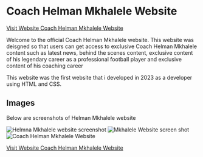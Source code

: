 <h1>Coach Helman Mkhalele Website</h1>

<p><a href="https://sakhilem17.github.io/MkhaleleWebsite/" target="_blank">Visit Website Coach Helman Mkhalele Website</a></p>
<p>Welcome to the official Coach Helman Mkhalele website. This website was deisgned so that users can get access to exclusive Coach Helman Mkhalele 
  content such as latest news, behind the scenes content, exclusive content of his legendary career as a professional football 
  player and exclusive content of his coaching career
</p>
<p> This website was the first website that i developed in 2023 as a developer using HTML and CSS. </p>

<h2>Images</h2>
<p>Below are screenshots of Helman Mkhalele website</p>

<img src="https://lh3.googleusercontent.com/pw/ABLVV87e9bzZAuUIzHaSJFiHrerWvkTI3BzB3z_jSWjdHMaBIhimM4xItqiC0ImWHrK7ZFQx6zclusH8StjwbQcP6KetN_PQ2Lheb3MjogfV2Vbu4PQCHM6HZgzvKQTclr7n87vDerrI8F9uzJa4s91cNYU6=w1744-h892-s-no-gm?authuser=0" alt="Helmna Mkhalele website screenshot" title="Optional title">
<img src="https://lh3.googleusercontent.com/pw/ABLVV84Qe3GzeejxkdBxkGZbU0YjlsfWxYRMK2zSyPPg1oae6oTP_rbOaHhbGVJzRfYn1BVewJRm3H8E7ij5XcMU2IhiHAH5vfa5G76aglb6XIBWTZG4joLvP1UoSPj0H4eZ5f3xGMJ86Q8Cpu9BXj9vS5xc=w1756-h913-s-no-gm?authuser=0" alt="Mkhalele Website screen shot" title="Optional title">
<img src="https://lh3.googleusercontent.com/pw/ABLVV86rJtZQv4kRzQBUViLxLmmL5ctBYK6fY4yxUJ3HFbsRY1GduMPJPsJRbASJ4w34YtitTuPWVTKf-M5JfO-wY-YGnjWhePyRxgQukUyaF7hNoUezIYQfvqjYDER2lP9bz4j4HPn048NJwTq_QU1Pv0Vj=w1799-h892-s-no-gm?authuser=0" alt="Coach Helman Mkhalele Website" title="Mkhalele">

<p><a href="https://sakhilem17.github.io/MkhaleleWebsite/" target="_blank">Visit Website Coach Helman Mkhalele Website</a></p>
